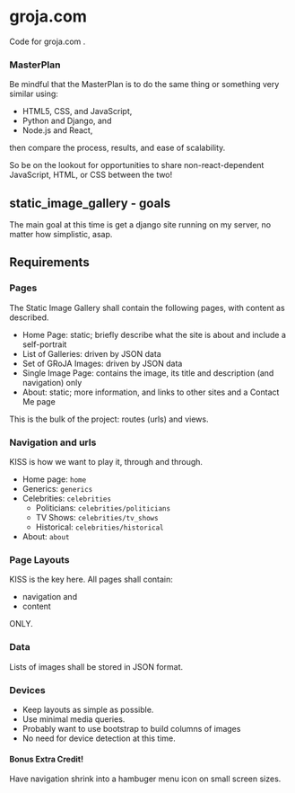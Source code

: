 # groja.com

Code for groja.com .

### MasterPlan

Be mindful that the MasterPlan is to do the same thing or something very similar using:

* HTML5, CSS, and JavaScript,
* Python and Django, and
* Node.js and React,

then compare the process, results, and ease of scalability.

So be on the lookout for opportunities to share non-react-dependent JavaScript, HTML, or CSS between the two!

## static_image_gallery - goals

The main goal at this time is get a django site running on my server, no matter how simplistic, asap.

## Requirements

### Pages

The Static Image Gallery shall contain the following pages, with content as described.

* Home Page: static; briefly describe what the site is about and include a self-portrait
* List of Galleries: driven by JSON data
* Set of GRoJA Images: driven by JSON data
* Single Image Page: contains the image, its title and description (and navigation) only
* About: static; more information, and links to other sites and a Contact Me page

This is the bulk of the project: routes (urls) and views.

### Navigation and urls

KISS is how we want to play it, through and through.

* Home page: `home`
* Generics: `generics`
* Celebrities: `celebrities`
  * Politicians: `celebrities/politicians`
  * TV Shows: `celebrities/tv_shows`
  * Historical: `celebrities/historical`
* About: `about`

### Page Layouts

KISS is the key here.  All pages shall contain:

* navigation and
* content

ONLY.

### Data

Lists of images shall be stored in JSON format.

### Devices

* Keep layouts as simple as possible.
* Use minimal media queries.
* Probably want to use bootstrap to build columns of images
* No need for device detection at this time.

#### Bonus Extra Credit!

Have navigation shrink into a hambuger menu icon on small screen sizes.

